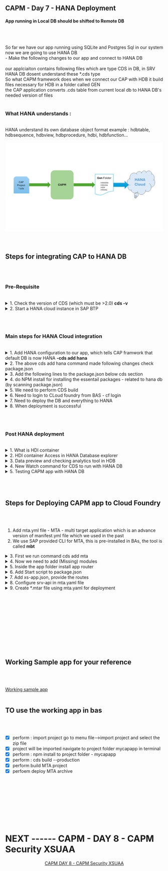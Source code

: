 ## CAPM - Day 7 - HANA Deployment

#### App running in Local DB should be shifted to Remote DB

</br>
</br>

So far we have our app running using SQLite and Postgres Sql in our system now we are going to use HANA DB 
</br> - Make the following changes to our app and connect to HANA DB 
</br>
</br>
our applciaiton contains following files which are type CDS in DB, in SRV HANA DB dosent understand these *.cds type 
</br>
So what CAPM framework does when we connect our CAP with HDB it build files necessary for HDB in a folder called GEN
</br> the CAP application converts .cds table from current local db to HANA DB's needed version of files
</br>
</br>

### What HANA understands :
</br>
HANA understand its own database object format example : hdbtable, hdbsequence, hdbview, hdbprocedure, hdbi, hdbfunction...
</br>
</br>
<img src="./files/design-hana.png" > 
</br>
</br>
</br>

## Steps for integrating CAP to HANA DB
</br>
</br>

### Pre-Requisite 
</br>

<details>
<summary> 1. Check the version of CDS (which must be >2.0) <b> cds -v </b> </summary>
</br>
</br>
<img src="./files/capmd7-0.png" > 
</br>
</br>
</details>

<details>
<summary> 2. Start a HANA cloud instance in SAP BTP </summary>
</br>
<img src="./files/capmd7-1.png" > 
</br>
<img src="./files/capmd7-2.png" >
</br>
</br>
</details>

</br></br>

### Main steps for HANA Cloud integration
</br>

<details>
<summary> 1. Add HANA configuration to our app, which tells CAP framwork that default DB is now HANA <b> -cds add hana </b> </summary>

</br>
</br>

```bat
-cds add hana 
```

</br>
</br>
<img src="./files/capmd7-3.png" >
</br>
</details>

<details>
<summary> 2. The above cds add hana command made following changes check package.json  </summary>
</br>
</br>
<img src="./files/capmd7-4.png" >
</br>
<img src="./files/capmd7-5.png" >
</br>
</br>
</details>

<details>
<summary> 3. Add the following lines to the package.json below cds section  </summary>
</br>
</br>
<img src="./files/capmd7-6.png" >
</br>

```json
  "hana":{
    "deploy-format":"hdbtable"
  }
```
</br>
</br>
</details>

<details>
<summary> 4. do NPM install for installing the essentail packages - related to hana db (by scanning package.json) </summary>
</br>
</br>
<img src="./files/capmd7-7.png" >
</br>
</br>
</details>

<details>
<summary> 5. We need to perform CDS build </summary>
</br>

This build creation will create GEN folder in our app directory for integrating to HANA DB 
</br> and create all the hana specific files which will be deployed to HANA cloud
</br>
</br>

```bat
cds build --production
```

</br>
</br>

Cds build command execution 
</br>
</br>
<img src="./files/capmd7-8a.png" >
</br>
<img src="./files/capmd7-8b.png" >
</br>
</br>

After creating build - Gen folder in APP directory (GEN - Generated) 
</br>
</br>
<img src="./files/capmd7-9.png" >
</br>
</br>
</details>

<details>
<summary> 6. Need to login to CLoud foundry from BAS - cf login </summary>
</br>
</br>
<img src="./files/capmd7-10a.png" >
</br>
<img src="./files/capmd7-10b.png" >
</br>
<img src="./files/capmd7-10cd.png" >
</br>
</br>
</details>

<details>
<summary> 7. Need to deploy the DB and everything to HANA </summary>
</br>
</br>
all generated files will be deployed to HANA using the command  <b>  cds deploy --to hana:dante </b>
</br>
</br>

There are 2 version for deploying to DB 
- one with package.json file with credential changes 
- Two with no changes to package.json file but have to deploy it with profile command 

</br>
</br>

## pacakge.json (with changes)
</br>
</br>

```json

{
  "name": "dante_cap_2",
  "version": "1.0.0",
  "description": "A simple CAP project.",
  "repository": "<Add your repository here>",
  "license": "UNLICENSED",
  "private": true,
  "dependencies": {
    "@sap/cds": "^7",
    "@sap/cds-odata-v2-adapter-proxy": "^1.9.21",
    "express": "^4",
    "@sap/cds-hana": "^2"
  },
  "devDependencies": {
    "@cap-js/sqlite": "^1",
    "cds-plugin-ui5": "^0.6.13"
  },
  "scripts": {
    "start": "cds-serve",
    "watch-purchaseorderapp": "cds watch --open com.dante.purchaseorderapp/index.html?sap-ui-xx-viewCache=false --livereload false"
  },
  "workspaces": [
    "app/*"
  ],
  "sapux": [
    "app/purchaseorderapp"
  ],
  "cds": {
    "requires": {
.      "db": {
.        "kind": "hana",
.        "credentials": {
.          "database": "dan-key"
        }
      }
    }
  },
  "hana": {
    "deploy-format": "hdbtable"
  }
}


```

</br>
</br>

### "dan-key" is the key file which is going to get created for db in BTP instance  
</br> and get accessed when CAPM app is executed it connects with credentials to access HDB
</br> the name should be as same as database name which you are going to give in command
</br> (example if DB name is "dante" - this should be "dante-key")

</br>
</br>

## TO deploy DB to HANA (package.json file changes required)
</br>
</br>

```bat
cds deploy --to hana:<DB name>
```

</br>
</br>

## Alternative command to perfrom both - build and deploy (package.json file changes required)
</br>
</br>

```bat
cds build --production && cds deploy --to hana:<DB name>
```

</br>
</br>

## This command also works (package.json file changes NOT-required) 
</br>
</br>

```bat
cds build --production && cds deploy --to hana:<DB name> --profile hybrid
```

</br>
</br>

sample how my code looked like 
</br>
</br>

```bat
cds build --production && cds deploy --to hana:dante --profile hybrid
```
</br>
</br>

> This command execution will take some time to complete


</br>
</br>
Why to use profile Hybrid ? 
</br>
</br>
Because it is what expected from SAP BTP cloud end this configuration is expected during our build process
</br> this can be found after deploying in <b>.cdsrc-private.json</b>
</br>
</br>
</br>
<a href="https://github.com/Octavius-Dante/Tetra_Proxima/blob/main/CAPM-DAY-7/error-log-HDB.txt"> CDS Deploy - Error Log Sample </a>
</br>
</br>
<a href="https://github.com/Octavius-Dante/Tetra_Proxima/blob/main/CAPM-DAY-7/success-log-HDB.txt"> CDS Deploy - Success Log Sample </a>
</br>
</br>

Error log and success log are shared for your reference in case of any error - there will be manys errors listed 
</br> - you can check the file and search for error and understand why error occured - mostly errros will be descriptive and understandable 

</br>
</br>

## delete all csv files in the project and add the files shared here and deploy 
## these are HANA specifc files which will work properly when deploying  

</br>
</br>
<a href="https://github.com/Octavius-Dante/Tetra_Proxima/tree/main/CAPM-DAY-7/hanacsv"> HANA CSV Folder </a>
</br>
</br>
<a href="https://github.com/Octavius-Dante/Tetra_Proxima/tree/main/CAPM-DAY-7/hanacsv.zip"> HANA CSV.zip file  </a>
</br>
</br>

</br>
</br>
<img src="./files/capmd7-11a.png" >

</br>
</br>
</details>


<details>
<summary> 8. When deployment is successful </summary>
</br>

IF deployment worked well a new file calle <b>cdsrc-private.json</b> gets created automatically.
</br> this file contain the information about which container in SAP BTP HANA Cloud to connect to.
</br> and private key is stored in this file.

</br>
</br>
<img src="./files/capmd7-11a2.png" >
</br>
</br>
<img src="./files/capmd7-11b.png" >
</br>
<img src="./files/capmd7-11c.png" >
</br>
<img src="./files/capmd7-11d.png" >
</br>
<img src="./files/capmd7-11e.png" >
</br>
</details>


</br></br>

### Post HANA deployment
</br>


 
<details>
<summary> 1. What is HDI container </summary>
</br>
</br>

HDI container is a databsae inside a database (HDB), 
</br> this is designed to avoid problems and conflict between data operations in database objects 
</br> when multiple developers are working with same object. 

</br>
</br>

HDI container is application managed, Schema is user managed. 
</br> There can be only one schema for one hdi container ( one Schema = one HDI container )
</br>
</br>
</details>

<details>
<summary> 2. HDI container Access in HANA Database explorer </summary>
</br>
</br>
<img src="./files/capmd7-12a.png" >
</br>
<img src="./files/capmd7-12b.png" >
</br>
<img src="./files/capmd7-12c.png" >
</br>
<img src="./files/capmd7-12d.png" >	
</br>
<img src="./files/capmd7-12e.png" >	
</br>	
</details>



<details>
<summary> 3. Data preview and checking analytics tool in HDB </summary>
</br>
</br>
Accessing hana db table and checking the analytics tool available in the system with variety of options for the table data.
</br>
</br>	
<img src="./files/capmd7-13-1.png" >
</br>
<img src="./files/capmd7-13-2.png" >
</br>
<img src="./files/capmd7-13-3.png" >
</br>
<img src="./files/capmd7-13-4.png" >	
</br>	
<img src="./files/capmd7-13a.png" >
</br>
<img src="./files/capmd7-13b.png" >
</br>
<img src="./files/capmd7-13c.png" >
</br>
<img src="./files/capmd7-13d.png" >	
</br>
<img src="./files/capmd7-13e.png" >	
</br>	
</details>


<details>
<summary> 4. New Watch command for CDS to run with HANA DB </summary>
</br>
</br>
Use this new CDS watch command tp run the application with HANA DB support it is suggested in hana deployment log post successful deployment
</br> our hana DB is deployed with profile hybrid command so it is needed to run the watch fucntion using that profile. 
</br>
</br>
## Hybrid profile is the only profile which has CAP and DB connection communciating properly.
</br>
</br>

```bat
cds watch --profile hybrid
```
 
</br>
</br>
<img src="./files/capmd7-14.png" >
</br>
</br>	
</details>


<details>
<summary> 5. Testing CAPM app with HANA DB </summary>
</br>	
</br>
<img src="./files/capmd7-15a.png" >
</br>
<img src="./files/capmd7-15b.png" >
</br>
<img src="./files/capmd7-15b2.png" >
</br>
<img src="./files/capmd7-15c.png" >
</br>
<img src="./files/capmd7-15d.png" >
</br>
</br>
</br>	
</details>



</br>
</br>
</br>

## Steps for Deploying CAPM app to Cloud Foundry
</br>
</br>

1. Add mta.yml file - MTA - multi target application which is an advance version of manifest.yml file which we used in the past
2. We use SAP provided CLI for MTA, this is pre-installed in BAs, the tool is called <b>mbt</b>


<details>
<summary> 3. First we run command cds add mta  </summary>
</br>
</br>

```bat
cds add mta	
```
</br>
</br>
<img src="./files/capmd7-16a.png" >
</br>
</br>
</details>


<details>
<summary> 4. Now we need to add (Missing) modules </summary>
</br>
</br>
  

## Default mta.yaml (which gets created) sample
</br>
</br>

```yml
_schema-version: '3.1'
ID: dante_cap
version: 1.0.0
description: "A simple CAP project."
parameters:
  enable-parallel-deployments: true
build-parameters:
  before-all:
    - builder: custom
      commands:
        - npm ci
        - npx cds build --production
modules:
  - name: dante_cap-srv
    type: nodejs
    path: gen/srv
    parameters:
      buildpack: nodejs_buildpack
    build-parameters:
      builder: npm
    provides:
      - name: srv-api # required by consumers of CAP services (e.g. approuter)
        properties:
          srv-url: ${default-url}
    requires:
      - name: dante_cap-auth
      - name: dante_cap-db

  - name: dante_cap
    type: approuter.nodejs
    path: app/router
    parameters:
      keep-existing-routes: true
      disk-quota: 256M
      memory: 256M
    requires:
      - name: srv-api
        group: destinations
        properties:
          name: srv-api # must be used in xs-app.json as well
          url: ~{srv-url}
          forwardAuthToken: true
      - name: dante_cap-auth

  - name: dante_cap-db-deployer
    type: hdb
    path: gen/db
    parameters:
      buildpack: nodejs_buildpack
    requires:
      - name: dante_cap-db

resources:
  - name: dante_cap-auth
    type: org.cloudfoundry.managed-service
    parameters:
      service: xsuaa
      service-plan: application
      path: ./xs-security.json
      config:
        xsappname: dante_cap-${org}-${space}
        tenant-mode: dedicated
  - name: dante_cap-db
    type: com.sap.xs.hdi-container
    parameters:
      service: hana
      service-plan: hdi-shared


```

</br>
</br>

## Default yaml has only SRV-module (Ui-module, DB-module, DB-deployer - #missing)
</br>
</br>

We need to add 3 modules to the mta.yaml file manually - when its get created these 3 needed modules are missing as on (2024-April-07)
- Ui-module
- Db-module
- Db-deployer

</br> please compare default and other mta.yaml file sample which has all the needed modules for reference for understanding
</br>
</br>
please change the app name and db name accordingly for your need
</br>
</br>

## mta.yaml (needed for our app with all services added)
</br>
</br>

app name : dante_cap_2
Db name : dan-db

</br>
</br>

```yml
_schema-version: '3.1'
ID: dante_cap
version: 1.0.0
description: "A simple CAP project."
parameters:
  enable-parallel-deployments: true
build-parameters:
  before-all:
    - builder: custom
      commands:
        - npm ci
        - npx cds build --production
modules:
  - name: dante_cap-srv
    type: nodejs
    path: gen/srv
    parameters:
      buildpack: nodejs_buildpack
    build-parameters:
      builder: npm
    provides:
      - name: srv-api # required by consumers of CAP services (e.g. approuter)
        properties:
          srv-url: ${default-url}
    requires:
      - name: dante_cap-db

  - name: dante_cap-ui
    type: nodejs
    path: app/router
    parameters:
      buildpack: nodejs_buildpack   
    build-parameters:
      builder: npm-ci
    requires:
      - name: srv-api
        group: destinations
        properties:
          name: srv-api # must be used in xs-app.json as well
          strictSSL: true
          forwardAuthToken: true
          url: ~{srv-url}

  - name: dante_cap-db-deployer
    type: hdb
    path: gen/db
    parameters:
      buildpack: nodejs_buildpack
    requires:
      - name: dante_cap-db

resources:
  - name: dante_cap-db
    type: com.sap.xs.hdi-container
    parameters:
      service: hana
      service-plan: hdi-shared

```

</br>
</br>
</br>
</details>


<details>
<summary> 5. Inside the app folder install app router </summary>
</br>
</br>
go to app directory via terminal and initiate npm init
</br>
</br>  

```bat
cd app
npm init
```

</br>
</br>  
<img src="./files/capmd7-17.png" >
</br>
</br>

Then perform npm install @sap/approuter which installs approuter specif packages to app folder 
</br>
</br>

```bat
npm install @sap/approuter
```
</br>
</br>
<img src="./files/capmd7-18.png" >
</br>
</br>
</br>
</details>


<details>
<summary> 6. Add Start script to package.json </summary>
</br>
</br>
  
after app router installation, we need to add start script to pacakge.json as shown below
</br>
</br>
the documentation for adding the script details are available in 
</br>
</br>
<img src="./files/capmd7-19.png" >
</br>
</br>
https://www.npmjs.com/package/@sap/approuter
</br>
</br>
<img src="./files/capmd7-20.png" >
</br>
</br>
the start script mentioned in the website is added to our package.json
</br>
</br>

```json
    "scripts": {
        "start": "node node_modules/@sap/approuter/approuter.js"
    }
```

</br>
</br>

## package.json (full file for reference) 
</br>
</br>

```json
{
  "name": "app",
  "version": "1.0.0",
  "description": "",
  "main": "index.js",
  "scripts": {
    "test": "echo \"Error: no test specified\" && exit 1",
.    "start": "node node_modules/@sap/approuter/approuter.js"
  },
  "author": "",
  "license": "ISC",
  "dependencies": {
    "@sap/approuter": "^16.3.0"
  }
}

```
</br>
</br>

This pacakge.json is created inside the app folder (dont mistake for the old package.json) 
</br>
</br>
<img src="./files/capmd7-21.png" >
</br>
</br>
</details>


<details>
<summary> 7. Add xs-app.json, provide the routes </summary>
</br>
</br>
in npm js link https://www.npmjs.com/package/@sap/approuter search for xs-app.json 
</br>
</br>
<img src="./files/capmd7-22.png" >
</br>
</br>
  
the exact code module will look like this 
</br>
</br>
<img src="./files/capmd7-23.png" >
</br>
</br>

## sample xs-app.json from [npmjs](https://www.npmjs.com/package/@sap/approuter) website 
</br>
</br>

```json
{
  "source": "^/get/home(.*)",
  "target": "$1",
  "localDir": "resources",
  "replace": {
    "pathSuffixes": ["index.html"],
    "vars": ["escaped_text", "NOT_ESCAPED"],
    "services": {
      "my-sapui5-service": {
        "tag": "ui5"
      }
    }
  }
}
```
</br>
</br>

you can also search in google and locate standard SAP doeumentation (recommended appraoch)

</br>
</br>
https://help.sap.com/docs/build-work-zone-standard-edition/sap-build-work-zone-standard-edition/configure-application-routing-xs-app-json
</br>
</br>
<img src="./files/capmd7-24.png" >
</br>
</br>

Create a new file xsa-app.json in app directory
</br>
</br>
<img src="./files/capmd7-25.png" >
</br>
</br>

https://help.sap.com/docs/build-work-zone-standard-edition/sap-build-work-zone-standard-edition/routing-configuration-properties-and-syntax
</br>
</br>
copy the contents from this sample code from the website and add it to our file and modify accordinly
</br>
</br>

## modified xs-app.json 
</br>
</br>

```json

{
    "welcomeFile": "purchaseorderapp/index.html",
    "authenticationMethod": "none",
    "sessionTimeout": 10,
    "pluginMetadataEndpoint": "/metadata",
    "routes": [				
      {
        "source": "^/purchaseorderapp/webapp/(.*)",
        "target": "$1",
        "localDir": "/purchaseorderapp/webapp",
        "csrfProtection": false
      },
      {
        "source": "^/(.*)$",
        "destination": "srv-api"
      }
    
    ],
    "logout": {
       "logoutEndpoint": "/my/logout",
       "logoutPage": "https://github.com/Octavius-Dante/Tetra_Proxima"
    },
    "errorPage": [
      {"status": [400,401,402], "file": "/custom-err-4xx.html"},
      {"status": 501, "file": "/custom-err-501.html"}
    ] 
  }

```
</br>
</br>

## Default Xs-app.json from sap official document [official_page](https://help.sap.com/docs/build-work-zone-standard-edition/sap-build-work-zone-standard-edition/routing-configuration-properties-and-syntax)
</br>
</br>

## Standard sample xs-app.json 
</br>
</br>

```json
{
  "welcomeFile": "index.html",
  "authenticationMethod": "route",
  "sessionTimeout": 10,
  "pluginMetadataEndpoint": "/metadata",
  "routes": [				
    {
      "source": "^/sap/ui5/1(.*)$",
      "target": "$1",
      "destination": "ui5",
      "csrfProtection": false
    },
    {
      "source": "/employeeData/(.*)",
	  "target": "/services/employeeService/$1",
	  "destination": "employeeServices",
	  "authenticationType": "xsuaa",
	  "scope": ["$XSAPPNAME.viewer", "$XSAPPNAME.writer"],
	  "csrfProtection": true
    },
    {
      "source": "^/(.*)$",
      "target": "/web/$1",
      "localDir": "static-content",
	  "replace": {
        "pathSuffixes": ["/abc/index.html"],
        "vars": ["NAME"]
     },
     {
       "source": "^/user-api/currentUser$",
       "target": "/currentUser",
       "service": "sap-approuter-userapi"
     }
  ],
  "login": {
     "callbackEndpoint": "/custom/login/callback"
  },
  "logout": {
     "logoutEndpoint": "/my/logout",
     "logoutPage": "/logout-page.html"
  },
  "destinations": {
     "employeeServices": {
       "logoutPath": "/services/employeeService/logout",
       "logoutMethod": "GET"
     }
  }, 
  "responseHeaders" : [
    {"name": "Content-Security-Policy", "value": "default-src 'self'"}
  ],
  "compression": { 
     "minSize": 2048
  },
  "whitelistService": {
     "endpoint": "/whitelist/service"
  },
  "websockets": {
    "enabled": true
  },
  "errorPage": [
    {"status": [400,401,402], "file": "/custom-err-4xx.html"},
    {"status": 501, "file": "/custom-err-501.html"}
  ] 
}
```

</br>
</br>
</br>
</details>

<details>
<summary> 8. Configure srv-api in mta.yaml file </summary>
</br>
</br>

open the mta.yaml file using MTA editor as swhow below 
</br>
</br>
<img src="./files/capmd7-26a.png" >
</br>
</br>
<img src="./files/capmd7-26b.png" >
</br>
</br>

select the section app-ui
</br>
</br>
<img src="./files/capmd7-26c.png" >
</br>
</br>
Scroll down and enter the destination in GROUP section 
</br>
</br>
<img src="./files/capmd7-26d.png" >
</br>
</br>
Now we need to provide destiantion proeprty 
</br>


### 4 values need to be added 
</br>
</br> name : srv-api
</br> strict : true
</br> forwardAuthToken : true
</br> url : ~{srv-url}
</br>
</br>
<img src="./files/capmd7-26e.png" >
</br>
</br>

now open the mta.yaml in text editor and see the changes as shown below
</br>
</br>
<img src="./files/capmd7-26f.png" >
</br>
</br>

## Final mta.yaml file after changes
</br>
</br>

```yml
_schema-version: '3.1'
ID: dante_cap_2
version: 1.0.0
description: A simple CAP project.
parameters:
  enable-parallel-deployments: true
build-parameters:
  before-all:
    - builder: custom
      commands:
        - npm ci
        - npx cds build --production
modules:
  - name: dante_cap_2-srv
    type: nodejs
    path: gen/srv
    parameters:
      buildpack: nodejs_buildpack
    build-parameters:
      builder: npm ci
    provides:
      - name: srv-api
        properties:
          srv-url: '${default-url}'
    requires:
      - name: dan-db
  - name: dante_cap_2-ui
    type: nodejs
    path: app
    parameters:
      buildpack: nodejs_buildpack
    build-parameters:
      builder: npm ci
    requires:
      - name: srv-api
        group: destination
        properties:
          name: srv-api
          strict: true
          forwardAuthToken: true
          url: '~{srv-url}'
  - name: dan-db-deployer
    type: hdb
    path: gen/db
    parameters:
      buildpack: nodejs_buildpack
    requires:
      - name: dan-db
resources:
  - name: dan-db
    type: com.sap.xs.hdi-container
    parameters:
      service: hana
      service-plan: hdi-shared

```
</br>
</br>
</br>
</details>


<details>
<summary> 9. Create *.mtar file using mta.yaml for deployment </b> </summary>
</br>
</br>
Right click MTA.yamal file and choose (build mta project) this will create mtar file 
</br>
</br>
<img src="./files/capmd7-27.png" >
</br>
</br>

if there is any error encountered in the *mtar file building process then mta.yaml file needs to be fixed with appropriate changes
</br>
</br>
MTA build success will look like below 
</br>
<img src="./files/mta_success.png" > 
</br>
</br>
After building *.mtar file in the directory (right click and deploy)
</br>
</br>
<img src="./files/capmd7-28.png" >
</br>
</br>
<img src="./files/mta_deploy_success.png" > 
</br>
</br>
</details>

</br>
</br>
</br>
</br>
</br>
</br>
</br>
</br>
</br>
</br>
</br>

## Working Sample app for your reference 
</br>
</br>
 
[Working sample app](https://github.com/Octavius-Dante/Tetra_Proxima/blob/main/CAPM-DAY-7/mycapapp.zip)
</br>
</br>
## TO use the working app in bas
</br>
</br>

- [x] perform : import project go to menu file-->import project and select the zip file 
- [x] project will be imported navigate to project folder mycapapp in terminal
- [x] perform : npm install to project folder - mycapapp 
- [x] perform : cds build --production
- [x] perform build MTA project 
- [x] perfoem deploy MTA archive 

<!--


<details>
<summary> <b> ALL CODE CHANGES - TODAY SESSION </b> </summary>
</br>
</br>
<img src="./files/capmd7-2.png" >
</br>
</br>

```js

```

</br>
</br>
</br>
</br>
</br>
</br>

</details>



-->

</br>
</br>
</br>
</br>
</br>
</br>
</br>
</br>

# NEXT ------ CAPM - DAY 8 - CAPM Security XSUAA

<p align="center"> 
<a href="https://github.com/Octavius-Dante/Tetra_Proxima/tree/main/CAPM-DAY-8"> CAPM DAY 8 - CAPM Security XSUAA</a> 
</p>
